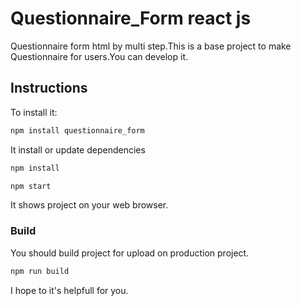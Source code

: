 
# Questionnaire_Form react js

Questionnaire form html by multi step.This is a base project to make Questionnaire for users.You can develop it.

## Instructions

To install it:
```sh
npm install questionnaire_form
```
It install or update dependencies
 
```sh
npm install
```
```sh
npm start
```
It shows project on your web browser.

### Build

You should build project for upload on production project.
 
```sh
npm run build
```
I hope to it's helpfull for you.
